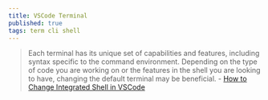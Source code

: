 ```yaml
---
title: VSCode Terminal
published: true
tags: term cli shell
---
```

> Each terminal has its unique set of capabilities and features, including syntax specific to the command environment. Depending on the type of code you are working on or the features in the shell you are looking to have, changing the default terminal may be beneficial. - [How to Change Integrated Shell in VSCode](https://www.virtualizationhowto.com/community/devops-forum/how-to-change-integrated-shell-in-vscode/)

<link rel="shortcut icon" href="https://code.visualstudio.com/favicon.ico" type="image/x-icon" />

